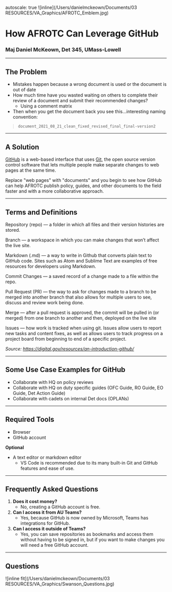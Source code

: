 autoscale: true
![inline](/Users/danielmckeown/Documents/03 RESOURCES/VA_Graphics/AFROTC_Emblem.jpg)
# How AFROTC Can Leverage GitHub
### **Maj Daniel McKeown, Det 345, UMass-Lowell**

---
## The Problem
- Mistakes happen because a wrong document is used or the document is out of date
- How much time have you wasted waiting on others to complete their review of a document and submit their recommended changes?
	- Using a comment matrix
- Then when you get the document back you see this...interesting naming convention:
>`document_2021_08_21_clean_fixed_revised_final_final-version2`

---
## A Solution
[GitHub](https://github.com/) is a web-based interface that uses [Git](https://git-scm.com/), the open source version control software that lets multiple people make separate changes to web pages at the same time.

Replace "web pages" with "documents" and you begin to see how GitHub can help AFROTC publish policy, guides, and other documents to the field faster and with a more collaborative approach.

---
## Terms and Definitions
Repository (repo) — a folder in which all files and their version histories are stored.

Branch — a workspace in which you can make changes that won’t affect the live site.

Markdown (.md) — a way to write in Github that converts plain text to GitHub code. Sites such as Atom and Sublime Text are examples of free resources for developers using Markdown.

Commit Changes — a saved record of a change made to a file within the repo.

Pull Request (PR) — the way to ask for changes made to a branch to be merged into another branch that also allows for multiple users to see, discuss and review work being done.

Merge — after a pull request is approved, the commit will be pulled in (or merged) from one branch to another and then, deployed on the live site

Issues — how work is tracked when using git. Issues allow users to report new tasks and content fixes, as well as allows users to track progress on a project board from beginning to end of a specific project.

*Source: https://digital.gov/resources/an-introduction-github/*

---
## Some Use Case Examples for GitHub
- Collaborate with HQ on policy reviews
- Collaborate with HQ on duty specific guides (OFC Guide, RO Guide, EO Guide, Det Action Guide)
- Collaborate with cadets on internal Det docs (OPLANs)

---
## Required Tools
- Browser
- GitHub account

**Optional**
- A text editor or markdown editor
	- VS Code is recommended due to its many built-in Git and GitHub features and ease of use.

---
## Frequently Asked Questions
1. **Does it cost money?**
   - No, creating a GitHub account is free.
2. **Can I access it from AU Teams?**
   - Yes, because GitHub is now owned by Microsoft, Teams has integrations for GitHub.
3. **Can I access it outside of Teams?**
   - Yes, you can save repositories as bookmarks and access them without having to be signed in, but if you want to make changes you will need a free GitHub account.

---
## Questions 
![inline fit](/Users/danielmckeown/Documents/03 RESOURCES/VA_Graphics/Swanson_Questions.jpg)
